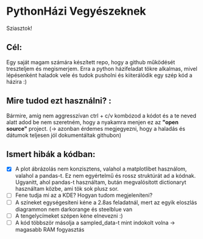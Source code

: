 # PythonHázi Vegyészeknek
Sziasztok!
## Cél:
Egy saját magam számára készített repo, hogy a github működését treszteljem és megismerjem. Erra a python házifeladat tökre alkalmas, mivel lépésenként haladok vele és tudok pusholni és kiiterálódik egy szép kód a házira :) 
## Mire tudod ezt használni? :
Bármire, amíg nem aggresszívan ctrl + c/v kombózod a kódot és a te neved alatt adod be nem szeretném, hogy a nyakamra menjen ez az **"open source"** project. (-> azonban érdemes megjegyezni, hogy a haladás és dátumok teljesen jól dokumentáltak githubon)
## Ismert hibák a kódban: 
- [x] A plot ábrázolás nem konzisztens, valahol a matplotlibet használom, valahol a pandas-t. Ez nem egyértelmű és rossz struktúrát ad a kódnak. Ugyanitt, ahol pandas-t használtam, bután megvalósított dictionaryt használtam közbe, ami tök sok plusz sor. 
- [ ] Fene tudja mi az a KDE? Hogyan tudom megjeleníteni? 
- [ ] A színeket egységesíteni kéne a 2.8as feladatnál, mert az egyik eloszlás diagrammon nem darkorange és steelblue van
- [ ] A tengelycímeket szépen kéne elnevezni :)
- [ ] A kód többször másolja a sampled_data-t mint indokolt volna -> magasabb RAM fogyasztás 